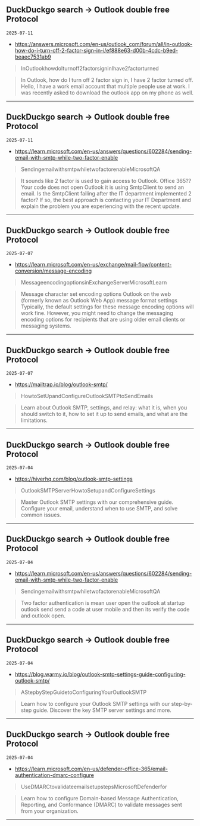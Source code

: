 ## DuckDuckgo search -> Outlook double free Protocol
`2025-07-11`

* https://answers.microsoft.com/en-us/outlook_com/forum/all/in-outlook-how-do-i-turn-off-2-factor-sign-in-i/ef888e63-d00b-4cdc-b9ed-beaec7531ab9

<blockquote>
 InOutlookhowdoIturnoff2factorsigninIhave2factorturned
</blockquote>
<blockquote>
In Outlook, how do I turn off 2 factor sign in, I have 2 factor turned off. Hello, I have a work email account that multiple people use at work. I was recently asked to download the outlook app on my phone as well.
</blockquote>

---

## DuckDuckgo search -> Outlook double free Protocol
`2025-07-11`

* https://learn.microsoft.com/en-us/answers/questions/602284/sending-email-with-smtp-while-two-factor-enable

<blockquote>
 SendingemailwithsmtpwhiletwofactorenableMicrosoftQA
</blockquote>
<blockquote>
It sounds like 2 factor is used to gain access to Outlook. Office 365?? Your code does not open Outlook it is using SmtpClient to send an email. Is the SmtpClient failing after the IT department implemented 2 factor? If so, the best approach is contacting your IT Department and explain the problem you are experiencing with the recent update.
</blockquote>

---

## DuckDuckgo search -> Outlook double free Protocol
`2025-07-07`

* https://learn.microsoft.com/en-us/exchange/mail-flow/content-conversion/message-encoding

<blockquote>
 MessageencodingoptionsinExchangeServerMicrosoftLearn
</blockquote>
<blockquote>
Message character set encoding options Outlook on the web (formerly known as Outlook Web App) message format settings Typically, the default settings for these message encoding options will work fine. However, you might need to change the messaging encoding options for recipients that are using older email clients or messaging systems.
</blockquote>

---

## DuckDuckgo search -> Outlook double free Protocol
`2025-07-07`

* https://mailtrap.io/blog/outlook-smtp/

<blockquote>
 HowtoSetUpandConfigureOutlookSMTPtoSendEmails
</blockquote>
<blockquote>
Learn about Outlook SMTP, settings, and relay: what it is, when you should switch to it, how to set it up to send emails, and what are the limitations.
</blockquote>

---

## DuckDuckgo search -> Outlook double free Protocol
`2025-07-04`

* https://hiverhq.com/blog/outlook-smtp-settings

<blockquote>
 OutlookSMTPServerHowtoSetupandConfigureSettings
</blockquote>
<blockquote>
Master Outlook SMTP settings with our comprehensive guide. Configure your email, understand when to use SMTP, and solve common issues.
</blockquote>

---

## DuckDuckgo search -> Outlook double free Protocol
`2025-07-04`

* https://learn.microsoft.com/en-us/answers/questions/602284/sending-email-with-smtp-while-two-factor-enable

<blockquote>
 SendingemailwithsmtpwhiletwofactorenableMicrosoftQA
</blockquote>
<blockquote>
Two factor authentication is mean user open the outlook at startup outlook send send a code at user mobile and then its verify the code and outlook open.
</blockquote>

---

## DuckDuckgo search -> Outlook double free Protocol
`2025-07-04`

* https://blog.warmy.io/blog/outlook-smtp-settings-guide-configuring-outlook-smtp/

<blockquote>
 AStepbyStepGuidetoConfiguringYourOutlookSMTP
</blockquote>
<blockquote>
Learn how to configure your Outlook SMTP settings with our step-by-step guide. Discover the key SMTP server settings and more.
</blockquote>

---

## DuckDuckgo search -> Outlook double free Protocol
`2025-07-04`

* https://learn.microsoft.com/en-us/defender-office-365/email-authentication-dmarc-configure

<blockquote>
 UseDMARCtovalidateemailsetupstepsMicrosoftDefenderfor
</blockquote>
<blockquote>
Learn how to configure Domain-based Message Authentication, Reporting, and Conformance (DMARC) to validate messages sent from your organization.
</blockquote>

---

